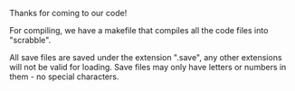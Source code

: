 Thanks for coming to our code!

For compiling, we have a makefile that compiles all the code files into "scrabble".

All save files are saved under the extension ".save", any other extensions will not be valid for loading.
Save files may only have letters or numbers in them - no special characters.
